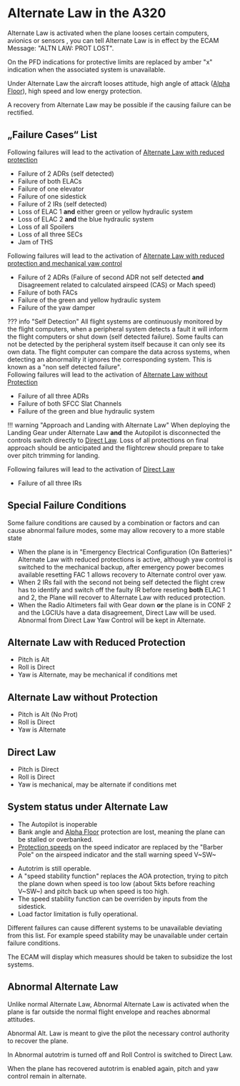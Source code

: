 # Alternate Law in the A320

Alternate Law is activated when the plane looses certain computers, avionics or sensors , you can tell Alternate Law is in effect by the ECAM Message: "ALTN LAW: PROT LOST".

On the PFD indications for protective limits are replaced by amber "x" indication when the associated system is unavailable.


Under Alternate Law the aircraft looses attitude, high angle of attack ([Alpha Floor](afloor.md)), high speed and low energy protection.

A recovery from Alternate Law may be possible if the causing failure can be rectified.

## „Failure Cases“ List

[//]: # ( Self Detection should be considered for addition)
Following failures will lead to the activation of [Alternate Law with reduced protection](#Alternate-Law-with-Reduced-Protection)

- Failure of 2 ADRs (self detected)
- Failure of both ELACs
- Failure of one elevator
- Failure of one sidestick
- Failure of 2 IRs (self detected)
- Loss of ELAC 1 **and** either green or yellow hydraulic system 
- Loss of ELAC 2 **and** the blue hydraulic system
- Loss of all Spoilers
- Loss of all three SECs
- Jam of THS

Following failures will lead to the activation of [Alternate Law with reduced protection and mechanical yaw control](#Alternate-Law-with-Reduced-Protection)

- Failure of 2 ADRs (Failure of second ADR not self detected **and** Disagreement related to calculated airspeed (CAS) or Mach speed)
- Failure of both FACs
- Failure of the green and yellow hydraulic system
- Failure of the yaw damper

??? info "Self Detection"
    All flight systems are continuously monitored by the flight computers, when a peripheral system detects a fault it will inform the flight computers or shut down (self detected failure). 
    Some faults can not be detected by the peripheral system itself because it can only see its own data. 
    The flight computer can compare the data across systems, when detecting an abnormality it ignores the corresponding system. This is known as a "non self detected failure".     
Following failures will lead to the activation of [Alternate Law without Protection](#Alternate-Law-without-Protection)

- Failure of all three ADRs
- Failure of both SFCC Slat Channels 
- Failure of the green and blue hydraulic system

!!! warning "Approach and Landing with Alternate Law"
    When deploying the Landing Gear under Alternate Law **and** the Autopilot is disconnected
    the controls switch directly to [Direct Law](#Direct-Law).
    Loss of all protections on final approach should be anticipated and the flightcrew should prepare to take over pitch trimming for landing.  

Following failures will lead to the activation of [Direct Law](#Direct-Law)
- Failure of all three IRs

## Special Failure Conditions
Some failure conditions are caused by a combination or factors and can cause abnormal failure modes, some may allow recovery to a more stable state
- When the plane is in "Emergency Electrical Configuration (On Batteries)" Alternate Law with reduced protections is active, although yaw control is switched to the mechanical backup, after emergency power becomes available resetting FAC 1 allows recovery to Alternate control over yaw.
- When 2 IRs fail with the second not being self detected the flight crew has to identify and switch off the faulty IR before reseting **both** ELAC 1 and 2, the Plane will recover to Alternate Law with reduced protection.
- When the Radio Altimeters fail with Gear down **or** the plane is in CONF 2 and the LGCIUs have a data disagreement, Direct Law will be used. Abnormal from Direct Law Yaw Control will be kept in Alternate.

[//]: # (Three following points still WIP)

## Alternate Law with Reduced Protection

- Pitch is Alt
- Roll is Direct
- Yaw is Alternate, may be mechanical if conditions met

## Alternate Law without Protection

- Pitch is Alt (No Prot)
- Roll is Direct
- Yaw is Alternate

## Direct Law

- Pitch is Direct
- Roll is Direct
- Yaw is mechanical, may be alternate if conditions met

[//]: # (Subject for removal, move statuses to the respective subpoints above)
## System status under Alternate Law
- The Autopilot is inoperable
- Bank angle and [Alpha Floor](afloor.md) protection are lost, meaning the plane can be stalled or overbanked. 
- [Protection speeds](https://docs.flybywiresim.com/pilots-corner/advanced-guides/protections/overview/#high-speed-protection) on the speed indicator are replaced by the "Barber Pole" on the airspeed indicator and the stall warning speed V~SW~

[//]: # (Insert mention of Alpha Max and Alpha Min here )
- Autotrim is still operable.
- A "speed stability function" replaces the AOA protection, trying to pitch the plane down when speed is too low (about 5kts before reaching V~SW~) and pitch back up when speed is too high.
- The speed stability function can be overriden by inputs from the sidestick.
- Load factor limitation is fully operational.

[//]: # (Also relevant for Failure list)
Different failures can cause different systems to be unavailable deviating from this list. For example speed stability may be unavailable under certain failure conditions.

The ECAM will display which measures should be taken to subsidize the lost systems.


[//]: # ( - The sidestick translates all inputs directly, unlike in Normal Law where sidestick inputs are translated to "Load Demand". This means the sidestick is very direct, take care while maneuvering.)


## Abnormal Alternate Law

[//]: # (Always? or just under Altn Law in the first place)
Unlike normal Alternate Law, Abnormal Alternate Law is activated when the plane is far outside the normal flight envelope and reaches abnormal attitudes.

Abnormal Alt. Law is meant to give the pilot the necessary control authority to recover the plane.

In Abnormal autotrim is turned off and Roll Control is switched to Direct Law.

When the plane has recovered autotrim is enabled again, pitch and yaw control remain in alternate.